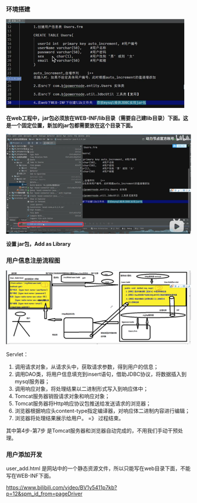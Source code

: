 ### 环境搭建

<img src="Servlet-在线考试管理系统开发.assets/image-20211109083718452.png" alt="image-20211109083718452" style="zoom:50%;" />

**在web工程中，jar包必须放在WEB-INF/lib目录（需要自己建lib目录）下面。这是一个固定位置，新加的jar包都需要放在这个目录下面。**

<img src="Servlet-在线考试管理系统开发.assets/image-20211109083900315.png" alt="image-20211109083900315" style="zoom:50%;" />

**设置 jar包，Add as Library**



### 用户信息注册流程图

![image-20211109085157984](Servlet-在线考试管理系统开发.assets/image-20211109085157984.png)



Servlet：

1. 调用请求对象，从请求头中，获取请求参数，得到用户的信息；
2. 调用DAO类，将用户信息填充到insert语句，借助JDBC协议，将数据插入到mysql服务器；
3. 调用响应对象，将处理结果以二进制形式写入到响应体中；
4. Tomcat服务器销毁请求对象和响应对象；
5. Tomcat服务器将Http响应协议包推送给发送请求的浏览器；
6. 浏览器根据响应头content-type指定编译器，对响应体二进制内容进行编辑；
7. 浏览器将处理结果展示给用户。 =》 过程结束。

其中第4步-第7步 是Tomcat服务器和浏览器自动完成的，不用我们手动干预处理。



### 用户添加开发

user_add.html 是网站中的一个静态资源文件，所以只能写在web目录下面，不能写在WEB-INF下面。

https://www.bilibili.com/video/BV1y5411p7kb?p=12&spm_id_from=pageDriver